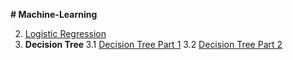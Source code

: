 **# Machine-Learning**

2. <a href="https://www.analyticsvidhya.com/blog/2021/08/conceptual-understanding-of-logistic-regression-for-data-science-beginners/">Logistic Regression</a>
3. <b> Decision Tree </b>
3.1 <a href="https://www.analyticsvidhya.com/blog/2020/10/all-about-decision-tree-from-scratch-with-python-implementation/">Decision Tree Part 1</a>
3.2 <a href="https://www.kaggle.com/code/prashant111/decision-tree-classifier-tutorial">Decision Tree Part 2</a>
